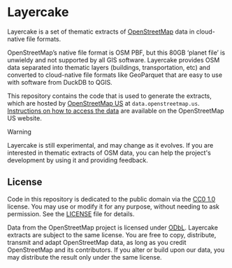 # Layercake

Layercake is a set of thematic extracts of [OpenStreetMap](https://www.openstreetmap.org/about) data in cloud-native file formats.

OpenStreetMap’s native file format is OSM PBF, but this 80GB ‘planet file’ is unwieldy and not supported by all GIS software. Layercake provides OSM data separated into thematic layers (buildings, transportation, etc) and converted to cloud-native file formats like GeoParquet that are easy to use with software from DuckDB to QGIS.

This repository contains the code that is used to generate the extracts, which are hosted by [OpenStreetMap US](https://openstreetmap.us/) at `data.openstreetmap.us`. [Instructions on how to access the data](https://openstreetmap.us/our-work/layercake/) are available on the OpenStreetMap US website.

> [!WARNING]
> Layercake is still experimental, and may change as it evolves. If you are interested in thematic extracts of OSM data, you can help the project's development by using it and providing feedback.

## License

Code in this repository is dedicated to the public domain via the [CC0 1.0](https://creativecommons.org/publicdomain/zero/1.0/) license. You may use or modify it for any purpose, without needing to ask permission. See the [LICENSE](./LICENSE) file for details.

Data from the OpenStreetMap project is licensed under [ODbL](https://opendatacommons.org/licenses/odbl/). Layercake extracts are subject to the same license. You are free to copy, distribute, transmit and adapt OpenStreetMap data, as long as you credit OpenStreetMap and its contributors. If you alter or build upon our data, you may distribute the result only under the same license.
